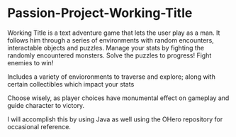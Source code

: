 # Passion-Project-Working-Title

Working Title is a text adventure game that lets the user play as a man. It follows him through a series of environments with random encounters, interactable objects and puzzles. Manage your stats by fighting the randomly encountered monsters. Solve the puzzles to progress! Fight enemies to win!

Includes a variety of envioronments to traverse and explore; along with certain collectibles which impact your stats

Choose wisely, as player choices have monumental effect on gameplay and guide character to victory.

I will accomplish this by using Java as well using the OHero repository for occasional reference.
